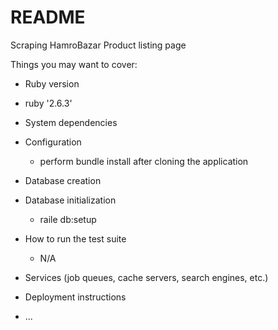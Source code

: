 # README

Scraping HamroBazar Product listing page


Things you may want to cover:

* Ruby version
- ruby '2.6.3'

* System dependencies

* Configuration
    - perform bundle install after cloning the application

* Database creation

* Database initialization
    - raile db:setup
* How to run the test suite
    - N/A
* Services (job queues, cache servers, search engines, etc.)

* Deployment instructions

* ...
